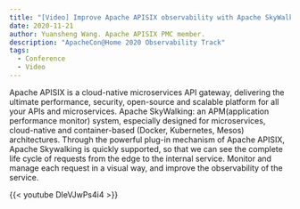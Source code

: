 ```yaml
---
title: "[Video] Improve Apache APISIX observability with Apache SkyWalking"
date: 2020-11-21
author: Yuansheng Wang. Apache APISIX PMC member.
description: "ApacheCon@Home 2020 Observability Track"
tags:
  - Conference
  - Video
---
```


Apache APISIX is a cloud-native microservices API gateway, delivering the ultimate performance, security, open-source and scalable platform for all your APIs and microservices. Apache SkyWalking: an APM(application performance monitor) system, especially designed for microservices, cloud-native and container-based (Docker, Kubernetes, Mesos) architectures. Through the powerful plug-in mechanism of Apache APISIX, Apache Skywalking is quickly supported, so that we can see the complete life cycle of requests from the edge to the internal service. Monitor and manage each request in a visual way, and improve the observability of the service.

{{< youtube DleVJwPs4i4 >}}
